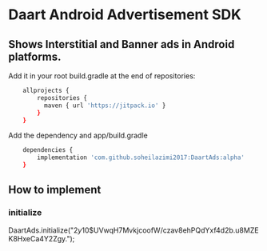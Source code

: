 # Daart Android Advertisement SDK
## Shows Interstitial and Banner ads in Android platforms.

Add it in your root build.gradle at the end of repositories:
```sh
    allprojects {
        repositories {
          maven { url 'https://jitpack.io' }
        }
    }
```

Add the dependency and app/build.gradle
```sh
    dependencies {
        implementation 'com.github.soheilazimi2017:DaartAds:alpha'
    }
```
## How to implement

### initialize
DaartAds.initialize("$2y$10$UVwqH7MvkjcoofW/czav8ehPQdYxf4d2b.u8MZEK8HxeCa4Y2Zgy.");

